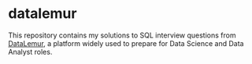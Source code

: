 # datalemur
This repository contains my solutions to SQL interview questions from [DataLemur](https://datalemur.com/), a platform widely used to prepare for Data Science and Data Analyst roles.
